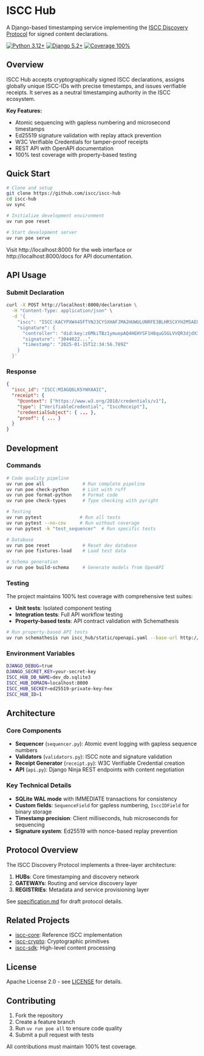 # ISCC Hub

A Django-based timestamping service implementing the
[ISCC Discovery Protocol](docs/specification.md) for signed content declarations.

[![Python 3.12+](https://img.shields.io/badge/python-3.12+-blue.svg)](https://www.python.org/downloads/)
[![Django 5.2+](https://img.shields.io/badge/django-5.2+-green.svg)](https://www.djangoproject.com/)
[![Coverage 100%](https://img.shields.io/badge/coverage-100%25-brightgreen.svg)](#testing)

## Overview

ISCC Hub accepts cryptographically signed ISCC declarations, assigns globally unique ISCC-IDs with
precise timestamps, and issues verifiable receipts. It serves as a neutral timestamping authority in
the ISCC ecosystem.

**Key Features:**

- Atomic sequencing with gapless numbering and microsecond timestamps
- Ed25519 signature validation with replay attack prevention
- W3C Verifiable Credentials for tamper-proof receipts
- REST API with OpenAPI documentation
- 100% test coverage with property-based testing

## Quick Start

```bash
# Clone and setup
git clone https://github.com/iscc/iscc-hub
cd iscc-hub
uv sync

# Initialize development environment
uv run poe reset

# Start development server
uv run poe serve
```

Visit http://localhost:8000 for the web interface or http://localhost:8000/docs for API
documentation.

## API Usage

### Submit Declaration

```bash
curl -X POST http://localhost:8000/declaration \
  -H "Content-Type: application/json" \
  -d '{
    "iscc": "ISCC:KACYPXW445FTYNJ3CYSXHAFJMA2HUWULUNRFE3BLHRSCXYH2M5AEGQY",
    "signature": {
      "controller": "did:key:z6MkiTBz1ymuepAQ4HEHYSF1H8quG5GLVVQR3djdX3mDooWp",
      "signature": "3044022...",
      "timestamp": "2025-01-15T12:34:56.789Z"
    }
  }'
```

### Response

```json
{
  "iscc_id": "ISCC:MIAGQ6LK5YWXAAIC",
  "receipt": {
    "@context": ["https://www.w3.org/2018/credentials/v1"],
    "type": ["VerifiableCredential", "IsccReceipt"],
    "credentialSubject": { ... },
    "proof": { ... }
  }
}
```

## Development

### Commands

```bash
# Code quality pipeline
uv run poe all              # Run complete pipeline
uv run poe check-python     # Lint with ruff
uv run poe format-python    # Format code
uv run poe check-types      # Type checking with pyright

# Testing
uv run pytest              # Run all tests
uv run pytest --no-cov     # Run without coverage
uv run pytest -k "test_sequencer"  # Run specific tests

# Database
uv run poe reset            # Reset dev database
uv run poe fixtures-load    # Load test data

# Schema generation
uv run poe build-schema     # Generate models from OpenAPI
```

### Testing

The project maintains 100% test coverage with comprehensive test suites:

- **Unit tests**: Isolated component testing
- **Integration tests**: Full API workflow testing
- **Property-based tests**: API contract validation with Schemathesis

```bash
# Run property-based API tests
uv run schemathesis run iscc_hub/static/openapi.yaml --base-url http://localhost:8000
```

### Environment Variables

```bash
DJANGO_DEBUG=true
DJANGO_SECRET_KEY=your-secret-key
ISCC_HUB_DB_NAME=dev_db.sqlite3
ISCC_HUB_DOMAIN=localhost:8000
ISCC_HUB_SECKEY=ed25519-private-key-hex
ISCC_HUB_ID=1
```

## Architecture

### Core Components

- **Sequencer** (`sequencer.py`): Atomic event logging with gapless sequence numbers
- **Validators** (`validators.py`): ISCC note and signature validation
- **Receipt Generator** (`receipt.py`): W3C Verifiable Credential creation
- **API** (`api.py`): Django Ninja REST endpoints with content negotiation

### Key Technical Details

- **SQLite WAL mode** with IMMEDIATE transactions for consistency
- **Custom fields**: `SequenceField` for gapless numbering, `IsccIDField` for binary storage
- **Timestamp precision**: Client milliseconds, hub microseconds for sequencing
- **Signature system**: Ed25519 with nonce-based replay prevention

## Protocol Overview

The ISCC Discovery Protocol implements a three-layer architecture:

1. **HUBs**: Core timestamping and discovery network
2. **GATEWAYs**: Routing and service discovery layer
3. **REGISTRIEs**: Metadata and service provisioning layer

See [specification.md](docs/specification.md) for draft protocol details.

## Related Projects

- [iscc-core](https://github.com/iscc/iscc-core): Reference ISCC implementation
- [iscc-crypto](https://github.com/iscc/iscc-crypto): Cryptographic primitives
- [iscc-sdk](https://github.com/iscc/iscc-sdk): High-level content processing

## License

Apache License 2.0 - see [LICENSE](LICENSE) for details.

## Contributing

1. Fork the repository
2. Create a feature branch
3. Run `uv run poe all` to ensure code quality
4. Submit a pull request with tests

All contributions must maintain 100% test coverage.
